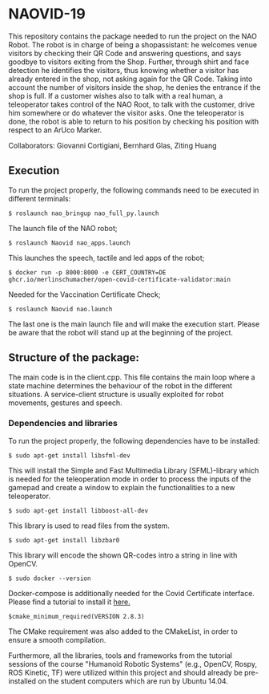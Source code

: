 # NAOVID-19
This repository contains the package needed to run the project on the NAO Robot. The robot is in charge of being a shopassistant: he welcomes venue visitors by checking their QR Code and answering questions, and says goodbye to visitors exiting from the Shop. Further, through shirt and face detection he identifies the visitors, thus knowing whether a visitor has already entered in the shop, not asking again for the QR Code. Taking into account the number of visitors inside the shop, he denies the entrance if the shop is full. If a customer wishes also to talk with a real human, a teleoperator takes control of the NAO Root, to talk with the customer, drive him somewhere or do whatever the visitor asks. One the teleoperator is done, the robot is able to return to his position by checking his position with respect to an ArUco Marker.

Collaborators: Giovanni Cortigiani, Bernhard Glas, Ziting Huang


## Execution

To run the project properly, the following commands need to be executed in different terminals:

```
$ roslaunch nao_bringup nao_full_py.launch
```

The launch file of the NAO robot;

```
$ roslaunch Naovid nao_apps.launch
```

This launches the speech, tactile and led apps of the robot;

```
$ docker run -p 8000:8000 -e CERT_COUNTRY=DE ghcr.io/merlinschumacher/open-covid-certificate-validator:main
```

Needed for the Vaccination Certificate Check;

```
$ roslaunch Naovid nao.launch
```

The last one is the main launch file and will make the execution start.
Please be aware that the robot will stand up at the beginning of the project.

## Structure of the package:

The main code is in the client.cpp. This file contains the main loop where a state machine determines the behaviour of the robot in the different situations. A service-client structure is usually exploited for robot movements, gestures and speech.

### Dependencies and libraries

To run the project properly, the following dependencies have to be installed:

```
$ sudo apt-get install libsfml-dev
```

This will install the Simple and Fast Multimedia Library (SFML)-library which is needed for the teleoperation mode in order to process the inputs of the gamepad and create a window to explain the functionalities to a new teleoperator.

```
$ sudo apt-get install libboost-all-dev
```

This library is used to read files from the system.

```
$ sudo apt-get install libzbar0
```

This library will encode the shown QR-codes intro a string in line with OpenCV.

```
$ sudo docker --version
```

Docker-compose is additionally needed for the Covid Certificate interface. Please find a tutorial to install it [here.](https://docs.docker.com/compose/install/)

```
$cmake_minimum_required(VERSION 2.8.3)  
```

The CMake requirement was also added to the CMakeList, in order to ensure a smooth compilation.

Furthermore, all the libraries, tools and frameworks from the tutorial sessions of the course "Humanoid Robotic Systems" (e.g., OpenCV, Rospy, ROS Kinetic, TF) were utilized within this project and should already be pre-installed on the student computers which are run by Ubuntu 14.04.
